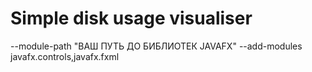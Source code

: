 # Simple disk usage visualiser
--module-path "ВАШ ПУТЬ ДО БИБЛИОТЕК JAVAFX" --add-modules javafx.controls,javafx.fxml
